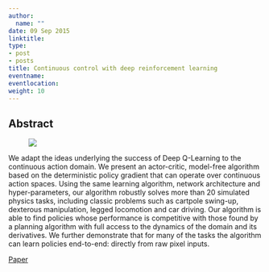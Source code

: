 ```yaml
---
author:
  name: ""
date: 09 Sep 2015
linktitle:
type:
- post
- posts
title: Continuous control with deep reinforcement learning
eventname:
eventlocation:  
weight: 10
---
```


## Abstract

<figure>
  <img src="/images/Continuous-control.png" />
</figure>

We adapt the ideas underlying the success of Deep Q-Learning to the continuous action domain. We present an actor-critic, model-free algorithm based on the deterministic policy gradient that can operate over continuous action spaces. Using the same learning algorithm, network architecture and hyper-parameters, our algorithm robustly solves more than 20 simulated physics tasks, including classic problems such as cartpole swing-up, dexterous manipulation, legged locomotion and car driving. Our algorithm is able to find policies whose performance is competitive with those found by a planning algorithm with full access to the dynamics of the domain and its derivatives. We further demonstrate that for many of the tasks the algorithm can learn policies end-to-end: directly from raw pixel inputs.

[Paper](https://arxiv.org/pdf/1509.02971.pdf)
